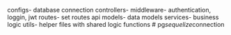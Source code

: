 configs- database connection
controllers- 
middleware- authentication, loggin, jwt
routes- set routes api
models- data models
services- business logic 
utils- helper files with shared logic functions 
#   p g _ s e q u e l i z e _ c o n n e c t i o n  
 